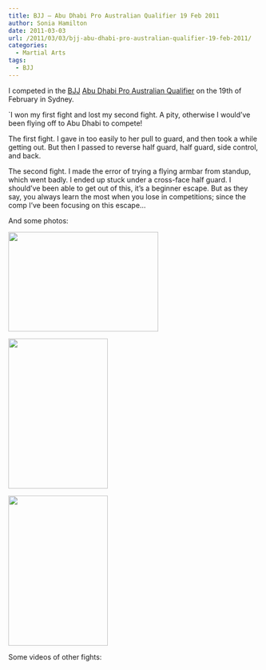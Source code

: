 ```yaml
---
title: BJJ – Abu Dhabi Pro Australian Qualifier 19 Feb 2011
author: Sonia Hamilton
date: 2011-03-03
url: /2011/03/03/bjj-abu-dhabi-pro-australian-qualifier-19-feb-2011/
categories:
  - Martial Arts
tags:
  - BJJ
---
```

I competed in the [BJJ][1] [Abu Dhabi Pro Australian Qualifier][2] on the 19th of February in Sydney.

<!--more-->

`I won my first fight and lost my second fight. A pity, otherwise I would&#8217;ve been flying off to Abu Dhabi to compete!

The first fight. I gave in too easily to her pull to guard, and then took a while getting out. But then I passed to reverse half guard, half guard, side control, and back.

<span class="youtube"></span>

The second fight. I made the error of trying a flying armbar from standup, which went badly. I ended up stuck under a cross-face half guard. I should&#8217;ve been able to get out of this, it&#8217;s a beginner escape. But as they say, you always learn the most when you lose in competitions; since the comp I&#8217;ve been focusing on this escape&#8230;

<span class="youtube"></span>

And some photos:

[<img class="aligncenter size-medium wp-image-869" title="DSC_0674" src="http://blog.snowfrog.net/wp-content/uploads/2011/03/dsc_0674.jpg?w=300" alt="" width="300" height="199" />][3]

[<img class="aligncenter size-medium wp-image-870" title="DSC_0676" src="http://blog.snowfrog.net/wp-content/uploads/2011/03/dsc_0676.jpg?w=199" alt="" width="199" height="300" />][4]

[<img class="aligncenter size-medium wp-image-871" title="DSC_0677" src="http://blog.snowfrog.net/wp-content/uploads/2011/03/dsc_0677.jpg?w=199" alt="" width="199" height="300" />][5]

Some videos of other fights:

<!--more-->

<span class="youtube"></span>

&nbsp;

<span class="youtube"></span>

&nbsp;

<span class="youtube"></span>

&nbsp;

<span class="youtube"></span>

&nbsp;

<span class="youtube"></span>

 [1]: http://en.wikipedia.org/wiki/Brazilian_Jiu-Jitsu
 [2]: http://www.abudhabiproaustralia.com/
 [3]: http://blog.snowfrog.net/wp-content/uploads/2011/03/dsc_0674.jpg
 [4]: http://blog.snowfrog.net/wp-content/uploads/2011/03/dsc_0676.jpg
 [5]: http://blog.snowfrog.net/wp-content/uploads/2011/03/dsc_0677.jpg
